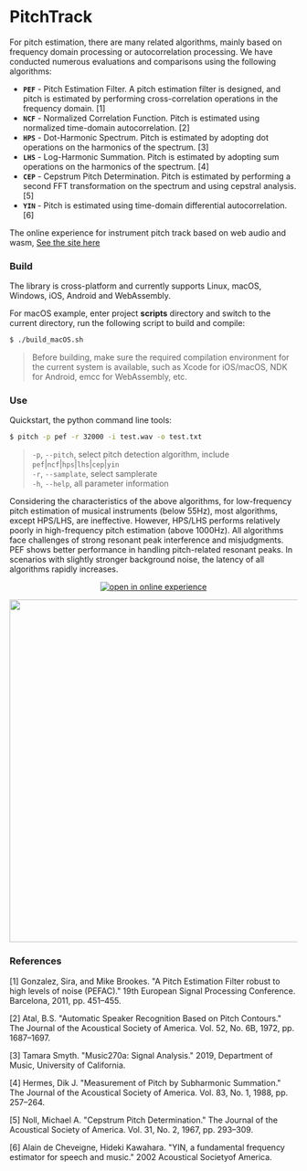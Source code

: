 # PitchTrack   

For pitch estimation, there are many related algorithms, mainly based on frequency domain processing or autocorrelation processing. We have conducted numerous evaluations and comparisons using the following algorithms:  

- **`PEF`** - Pitch Estimation Filter. A pitch estimation filter is designed, and pitch is estimated by performing cross-correlation operations in the frequency domain. [1]  
- **`NCF`** - Normalized Correlation Function. Pitch is estimated using normalized time-domain autocorrelation. [2]   
- **`HPS`** - Dot-Harmonic Spectrum. Pitch is estimated by adopting dot operations on the harmonics of the spectrum. [3]    
- **`LHS`** - Log-Harmonic Summation. Pitch is estimated by adopting sum operations on the harmonics of the spectrum. [4]     
- **`CEP`** - Cepstrum Pitch Determination. Pitch is estimated by performing a second FFT transformation on the spectrum and using cepstral analysis. [5]   
- **`YIN`** - Pitch is estimated using time-domain differential autocorrelation. [6]

The online experience for instrument pitch track based on web audio and wasm, [See the site here](https://aifasttune.com)   

### Build 
The library is cross-platform and currently supports Linux, macOS, Windows, iOS, Android and WebAssembly. 

For macOS example, enter project **scripts** directory and switch to the current directory, run the following script to build and compile: 

```bash
$ ./build_macOS.sh  
```  
> Before building, make sure the required compilation environment for the current system is available, such as Xcode for iOS/macOS, NDK for Android, emcc for WebAssembly, etc.


### Use
Quickstart, the python command line tools:   

```bash 
$ pitch -p pef -r 32000 -i test.wav -o test.txt

```
> `-p`, `--pitch`,  select pitch detection algorithm, include `pef`|`ncf`|`hps`|`lhs`|`cep`|`yin`  
> `-r`, `--samplate`, select samplerate   
> `-h`, `--help`, all parameter information  

Considering the characteristics of the above algorithms, for low-frequency pitch estimation of musical instruments (below 55Hz), most algorithms, except HPS/LHS, are ineffective. However, HPS/LHS performs relatively poorly in high-frequency pitch estimation (above 1000Hz). All algorithms face challenges of strong resonant peak interference and misjudgments. PEF shows better performance in handling pitch-related resonant peaks. In scenarios with slightly stronger background noise, the latency of all algorithms rapidly increases. 

<p align="center">
  <a target="_blank" href="https://aifasttune.com"><img alt="open in online experience" src="https://img.shields.io/badge/Open%20In%20Online%20Tuner-blue?logo=js&style=for-the-badge&logoColor=green"></a>
</p>

<p align="center">
  	 <img src='./image/fasttune.gif'  style="width: 600px;" >
</p>


### References
  
[1] Gonzalez, Sira, and Mike Brookes. "A Pitch Estimation Filter robust to high levels of noise (PEFAC)." 19th European Signal Processing Conference. Barcelona, 2011, pp. 451–455.  

[2] Atal, B.S. "Automatic Speaker Recognition Based on Pitch Contours." The Journal of the Acoustical Society of America. Vol. 52, No. 6B, 1972, pp. 1687–1697.  

[3] Tamara Smyth. "Music270a: Signal Analysis." 2019, Department of Music, University of California.   

[4] Hermes, Dik J. "Measurement of Pitch by Subharmonic Summation." The Journal of the Acoustical Society of America. Vol. 83, No. 1, 1988, pp. 257–264. 

[5] Noll, Michael A. "Cepstrum Pitch Determination." The Journal of the Acoustical Society of America. Vol. 31, No. 2, 1967, pp. 293–309.   

[6] Alain de Cheveigne, Hideki Kawahara. "YIN, a fundamental frequency estimator for speech and music." 2002 Acoustical Societyof America. 


